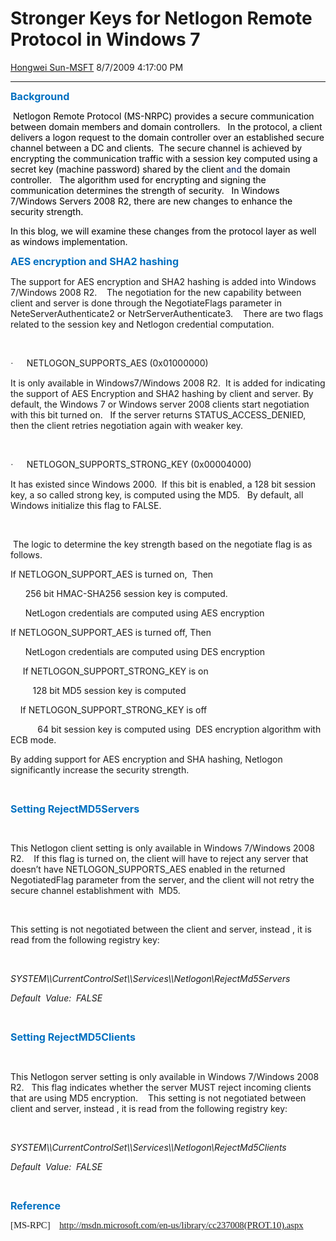 <div id="page">

# Stronger Keys for Netlogon Remote Protocol in Windows 7

[Hongwei
Sun-MSFT](https://social.msdn.microsoft.com/profile/Hongwei%20Sun-MSFT)
8/7/2009 4:17:00
PM

-----

<div id="content">

**<span class="underline"><span style="FONT-SIZE: 12pt; COLOR: #0070c0; LINE-HEIGHT: 115%">Background<span style="mso-spacerun: yes"> 
</span></span></span>**

<span style="mso-spacerun: yes"> </span><span style="COLOR: black">Netlogon
Remote Protocol (MS-NRPC) provides a secure communication between domain
members and domain controllers.<span style="mso-spacerun: yes">  
</span>In the protocol, a client delivers a logon request to the domain
controller over an established secure channel between a DC and
clients.<span style="mso-spacerun: yes">  </span>The secure channel is
achieved by encrypting the communication traffic with a session key
computed using a secret key (machine password) shared by the client
</span><span style="COLOR: #002060">and</span><span style="COLOR: black">
the domain controller.<span style="mso-spacerun: yes">   </span>The
algorithm used for encrypting and signing the communication determines
the strength of security.<span style="mso-spacerun: yes">   </span>In
Windows 7/Windows Servers 2008 R2, there are new changes to enhance the
security strength.<span style="mso-spacerun: yes">  </span></span>

<span style="COLOR: black">In this blog, we will examine these changes
from the protocol layer as well as windows implementation.
</span>

**<span class="underline"><span style="FONT-SIZE: 12pt; COLOR: #0070c0; LINE-HEIGHT: 115%">AES
encryption and SHA2
hashing</span></span>**<span style="COLOR: black"></span>

The support for AES encryption and SHA2 hashing is added into Windows
7/Windows 2008 R2.<span style="mso-spacerun: yes">    </span>The
negotiation for the new capability between client and server is done
through the NegotiateFlags parameter in NeteServerAuthenticate2 or
NetrServerAuthenticate3.<span style="mso-spacerun: yes">    </span>There
are two flags related to the session key and Netlogon credential
computation.

 

<span style="FONT-FAMILY: Symbol; mso-bidi-font-family: Symbol; mso-fareast-font-family: Symbol"><span style="mso-list: Ignore">·<span style="FONT: 7pt &#39;Times New Roman&#39;">        
</span></span></span><span style="mso-no-proof: yes; mso-bidi-font-family: &#39;Courier New&#39;">NETLOGON\_SUPPORTS\_AES</span>
(<span style="mso-no-proof: yes; mso-bidi-font-family: &#39;Courier New&#39;">0x01000000)</span>

It is only available in Windows7/Windows 2008
R2.<span style="mso-spacerun: yes">  </span>It is added for indicating
the support of AES Encryption and SHA2 hashing by client and server. By
default, the Windows 7 or Windows server 2008 clients start negotiation
with this bit turned on.<span style="mso-spacerun: yes">   </span>If the
server returns STATUS\_ACCESS\_DENIED, then the client retries
negotiation again with weaker
key.

 

<span style="FONT-FAMILY: Symbol; mso-bidi-font-family: Symbol; mso-fareast-font-family: Symbol"><span style="mso-list: Ignore">·<span style="FONT: 7pt &#39;Times New Roman&#39;">        
</span></span></span><span style="mso-no-proof: yes; mso-bidi-font-family: &#39;Courier New&#39;">NETLOGON\_SUPPORTS\_STRONG\_KEY
(0x00004000) </span><span style="mso-spacerun: yes"> </span>

It has existed since Windows 2000.<span style="mso-spacerun: yes"> 
</span>If this bit is enabled, a 128 bit session key, a so called strong
key, is computed using the MD5.<span style="mso-spacerun: yes">  
</span>By default, all Windows initialize this flag to
FALSE.<span style="mso-spacerun: yes">  </span>

 

<span style="mso-spacerun: yes"> </span>The logic to determine the key
strength based on the negotiate flag is as follows.

If NETLOGON\_SUPPORT\_AES is turned on,<span style="mso-spacerun: yes"> 
</span>Then

<span style="mso-spacerun: yes">    
</span><span style="mso-spacerun: yes"> </span>256 bit HMAC-SHA256
session key is computed.

<span style="mso-spacerun: yes">      </span>NetLogon credentials are
computed using AES encryption

If NETLOGON\_SUPPORT\_AES is turned off,
Then<span style="mso-spacerun: yes">  </span>

<span style="mso-spacerun: yes">      </span>NetLogon credentials are
computed using DES encryption

<span style="mso-spacerun: yes">   
</span><span style="mso-spacerun: yes"> </span>If
NETLOGON\_SUPPORT\_STRONG\_KEY is on

<span style="mso-spacerun: yes">         </span>128 bit MD5 session key
is computed

<span style="mso-spacerun: yes">    </span>If
NETLOGON\_SUPPORT\_STRONG\_KEY is off

<span style="mso-spacerun: yes">           </span>64 bit session key is
computed using<span style="mso-spacerun: yes">  </span>DES encryption
algorithm with ECB mode.

By adding support for AES encryption and SHA hashing, Netlogon
significantly increase the security
strength.

 

**<span class="underline"><span style="FONT-SIZE: 12pt; COLOR: #0070c0; LINE-HEIGHT: 115%">Setting
RejectMD5Servers</span></span>**

 

This Netlogon client setting is only available in Windows 7/Windows 2008
R2.<span style="mso-spacerun: yes">    </span>If this flag is turned on,
the client will have to reject any server that doesn’t have
<span style="mso-no-proof: yes; mso-bidi-font-family: &#39;Courier New&#39;">NETLOGON\_SUPPORTS\_AES
enabled in the returned NegotiatedFlag parameter from the server, and
the client will not retry the secure channel establishment with
<span style="mso-spacerun: yes"> </span>MD5.
<span style="mso-spacerun: yes">   </span></span>

<span style="mso-no-proof: yes; mso-bidi-font-family: &#39;Courier New&#39;"></span>

 

<span style="mso-no-proof: yes; mso-bidi-font-family: &#39;Courier New&#39;">This
setting is not negotiated between the client and server, instead , it is
read from the following registry
key:</span>

<span style="mso-no-proof: yes; mso-bidi-font-family: &#39;Courier New&#39;"></span>

 

*<span style="mso-no-proof: yes; mso-bidi-font-family: &#39;Courier New&#39;">SYSTEM\\\\CurrentControlSet\\\\Services\\\\Netlogon\\RejectMd5Servers</span>*

*Default<span style="mso-spacerun: yes"> 
</span>Value:<span style="mso-spacerun: yes"> 
</span>FALSE*

**<span class="underline"><span style="FONT-SIZE: 12pt; COLOR: #0070c0; LINE-HEIGHT: 115%"></span></span>**

<span style="TEXT-DECORATION: none"> </span>

**<span class="underline"><span style="FONT-SIZE: 12pt; COLOR: #0070c0; LINE-HEIGHT: 115%">Setting
RejectMD5Clients</span></span>**

 

This Netlogon server setting is only available in Windows 7/Windows 2008
R2.<span style="mso-spacerun: yes">   </span>This flag indicates whether
the server MUST reject incoming clients that are using MD5
encryption.<span style="mso-spacerun: yes">   
</span><span style="mso-no-proof: yes; mso-bidi-font-family: &#39;Courier New&#39;">This
setting is not negotiated between client and server, instead , it is
read from the following registry
key:</span>

<span style="mso-no-proof: yes; mso-bidi-font-family: &#39;Courier New&#39;"></span>

 

*<span style="mso-no-proof: yes; mso-bidi-font-family: &#39;Courier New&#39;">SYSTEM\\\\CurrentControlSet\\\\Services\\\\Netlogon\\RejectMd5Clients</span>*

*Default<span style="mso-spacerun: yes"> 
</span>Value:<span style="mso-spacerun: yes"> 
</span>FALSE*

**<span class="underline"><span style="FONT-SIZE: 12pt; COLOR: #0070c0; LINE-HEIGHT: 115%"></span></span>**

<span style="TEXT-DECORATION: none"> </span>

**<span class="underline"><span style="FONT-SIZE: 12pt; COLOR: #0070c0; LINE-HEIGHT: 115%">Reference</span></span>**

<span style="FONT-SIZE: 11pt; LINE-HEIGHT: 115%; FONT-FAMILY: &#39;Calibri&#39;,&#39;sans-serif&#39;; mso-bidi-font-family: &#39;Times New Roman&#39;; mso-fareast-font-family: Calibri; mso-ascii-theme-font: minor-latin; mso-hansi-theme-font: minor-latin; mso-bidi-theme-font: minor-bidi; mso-fareast-theme-font: minor-latin; mso-ansi-language: EN-US; mso-fareast-language: EN-US; mso-bidi-language: AR-SA">\[MS-RPC\]<span style="mso-spacerun: yes">   
</span><http://msdn.microsoft.com/en-us/library/cc237008(PROT.10).aspx></span>

</div>

</div>
